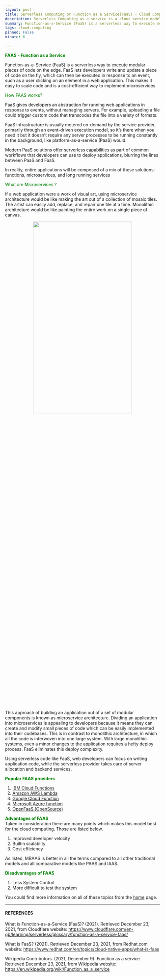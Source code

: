 ```yaml
---
layout: post
title: Serverless Computing or Function as a Service(FaaS) - Cloud Computing
description: Serverless Computing as a service is a cloud service model which is widely used in today's age and time.
summary: Function-as-a-Service (FaaS) is a serverless way to execute modular pieces of code on the edge. FaaS lets developers write and update a piece of code on the fly, which can then be executed in response to an event, such as a user clicking on an element in a web application. This makes it easy to scale code and is a cost-efficient way to implement microservices.
tags: cloud-computing
pinned: False
minute: 6

---
```


<b><span style="color:green">FAAS - Function as a Service</span></b><br>

Function-as-a-Service (FaaS) is a serverless way to execute modular pieces of code on the edge. FaaS lets developers write and update a piece of code on the fly, which can then be executed in response to an event, such as a user clicking on an element in a web application. This makes it easy to scale code and is a cost-efficient way to implement microservices.

<span style="color:green">How FAAS works?</span><br>

FaaS gives developers an abstraction for running web applications in response to events, without managing servers. For example, uploading a file could trigger custom code that transcodes the file into a variety of formats.

FaaS infrastructure is usually metered on-demand by the service provider, primarily through an event-driven execution model, so it’s there when you need it but it doesn’t require any server processes to be running constantly in the background, like platform-as-a-service (PaaS) would. 

Modern PaaS solutions offer serverless capabilities as part of common workflows that developers can use to deploy applications, blurring the lines between PaaS and FaaS. 

In reality, entire applications will be composed of a mix of these solutions: functions, microservices, and long running services

<span style="color:green">What are Microservices ?</span><br>

If a web application were a work of visual art, using microservice architecture would be like making the art out of a collection of mosaic tiles. The artist can easily add, replace, and repair one tile at a time. Monolithic architecture would be like painting the entire work on a single piece of canvas.

<center><img src="https://i.imgur.com/4e84fm8.png" style="height:40%; width:80%;"></center><br>

This approach of building an application out of a set of modular components is known as microservice architecture. Dividing an application into microservices is appealing to developers because it means they can create and modify small pieces of code which can be easily implemented into their codebases. This is in contrast to monolithic architecture, in which all the code is interwoven into one large system. With large monolithic systems, even a minor changes to the application requires a hefty deploy process. FaaS eliminates this deploy complexity.

Using serverless code like FaaS, web developers can focus on writing application code, while the serverless provider takes care of server allocation and backend services.

<b><span style="color:green">Popular FAAS providers</span></b><br>

1. <a href="https://cloud.ibm.com/functions/">IBM Cloud Functions</a>
2. <a href="https://aws.amazon.com/lambda/">Amazon AWS Lambda</a>
3. <a href="https://cloud.google.com/functions">Google Cloud Function</a> 
4. <a href="https://docs.microsoft.com/en-us/azure/azure-functions/">Microsoft Azure function</a> 
5. <a href="https://www.openfaas.com/">OpenFaaS (OpenSource)</a>

<b><span style="color:green">Advantages of FAAS</span></b><br>
Taken in consideration there are many points which makes this model best for the cloud computing. Those are listed below.

1. Improved developer velocity
2. Builtin scalablity
3. Cost efficiency


As listed, MBAAS is better in all the terms compared to all other traditional models and all comparative models like PAAS and IAAS.


<b><span style="color:green">Disadvantages of FAAS</span></b><br>

1. Less System Control
2. More difficult to test the system




You could find more information on all of these topics from the <a href="https://dhruvdoshi.github.io/blog">home</a> page.


---

#### REFERENCES

What is Function-as-a-Service (FaaS)? (2021). Retrieved December 23, 2021, from Cloudflare website: https://www.cloudflare.com/en-gb/learning/serverless/glossary/function-as-a-service-faas/

‌What is FaaS? (2021). Retrieved December 23, 2021, from Redhat.com website: https://www.redhat.com/en/topics/cloud-native-apps/what-is-faas

‌Wikipedia Contributors. (2021, December 9). Function as a service. Retrieved December 23, 2021, from Wikipedia website: https://en.wikipedia.org/wiki/Function_as_a_service

‌